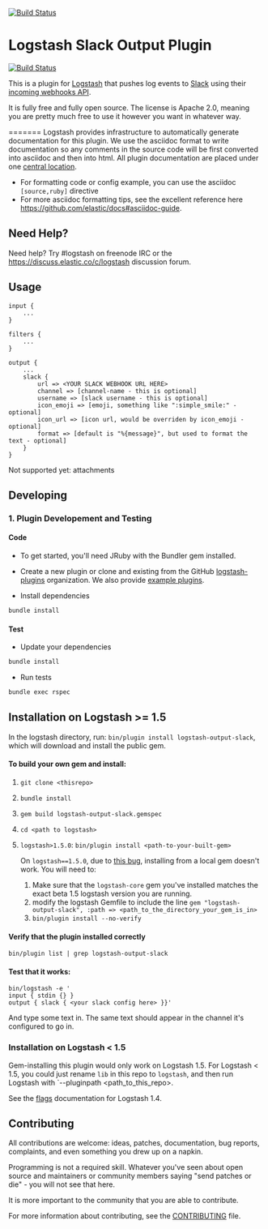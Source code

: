 [![Build Status](https://travis-ci.org/cyli/logstash-output-slack.svg?branch=master)](https://travis-ci.org/cyli/logstash-output-slack)

# Logstash Slack Output Plugin

[![Build
Status](http://build-eu-00.elastic.co/view/LS%20Plugins/view/LS%20Outputs/job/logstash-plugin-output-slack-unit/badge/icon)](http://build-eu-00.elastic.co/view/LS%20Plugins/view/LS%20Outputs/job/logstash-plugin-output-slack-unit/)

This is a plugin for [Logstash](https://github.com/elasticsearch/logstash) that pushes log events to [Slack](www.slack.com) using their [incoming webhooks API](https://api.slack.com/incoming-webhooks).

It is fully free and fully open source. The license is Apache 2.0, meaning you are pretty much free to use it however you want in whatever way.

=======
Logstash provides infrastructure to automatically generate documentation for this plugin. We use the asciidoc format to write documentation so any comments in the source code will be first converted into asciidoc and then into html. All plugin documentation are placed under one [central location](http://www.elastic.co/guide/en/logstash/current/).

- For formatting code or config example, you can use the asciidoc `[source,ruby]` directive
- For more asciidoc formatting tips, see the excellent reference here https://github.com/elastic/docs#asciidoc-guide.

## Need Help?

Need help? Try #logstash on freenode IRC or the https://discuss.elastic.co/c/logstash discussion forum.

## Usage

```
input {
    ...
}

filters {
    ...
}

output {
    ...
    slack {
        url => <YOUR SLACK WEBHOOK URL HERE>
        channel => [channel-name - this is optional]
        username => [slack username - this is optional]
        icon_emoji => [emoji, something like ":simple_smile:" - optional]
        icon_url => [icon url, would be overriden by icon_emoji - optional]
        format => [default is "%{message}", but used to format the text - optional]
    }
}
```

Not supported yet: attachments

## Developing

### 1. Plugin Developement and Testing

#### Code
- To get started, you'll need JRuby with the Bundler gem installed.

- Create a new plugin or clone and existing from the GitHub [logstash-plugins](https://github.com/logstash-plugins) organization. We also provide [example plugins](https://github.com/logstash-plugins?query=example).

- Install dependencies
```sh
bundle install
```

#### Test

- Update your dependencies

```sh
bundle install
```

- Run tests

```sh
bundle exec rspec
```

## Installation on Logstash >= 1.5

In the logstash directory, run:  `bin/plugin install logstash-output-slack`, which will download and install the public gem.

#### To build your own gem and install:

1. `git clone <thisrepo>`
1. `bundle install`
1. `gem build logstash-output-slack.gemspec`
1. `cd <path to logstash>`
1. `logstash>1.5.0`: `bin/plugin install <path-to-your-built-gem>`

    On `logstash==1.5.0`, due to [this bug](https://github.com/elastic/logstash/issues/2674), installing from a local gem doesn't work. You will need to:

    1. Make sure that the `logstash-core` gem you've installed matches the exact beta 1.5 logstash version you are running.
    1. modify the logstash Gemfile to include the line `gem "logstash-output-slack", :path => <path_to_the_directory_your_gem_is_in>`
    1. `bin/plugin install --no-verify`

#### Verify that the plugin installed correctly
`bin/plugin list | grep logstash-output-slack`

#### Test that it works:
```
bin/logstash -e '
input { stdin {} }
output { slack { <your slack config here> }}'
```

And type some text in.  The same text should appear in the channel it's configured to go in.

### Installation on Logstash < 1.5

Gem-installing this plugin would only work on Logstash 1.5.  For Logstash < 1.5, you could just rename `lib` in this repo to `logstash`, and then run Logstash with `--pluginpath <path_to_this_repo>.

See the [flags](http://logstash.net/docs/1.4.2/flags) documentation for Logstash 1.4.

## Contributing

All contributions are welcome: ideas, patches, documentation, bug reports, complaints, and even something you drew up on a napkin.

Programming is not a required skill. Whatever you've seen about open source and maintainers or community members  saying "send patches or die" - you will not see that here.

It is more important to the community that you are able to contribute.

For more information about contributing, see the [CONTRIBUTING](https://github.com/elastic/logstash/blob/master/CONTRIBUTING.md) file.
